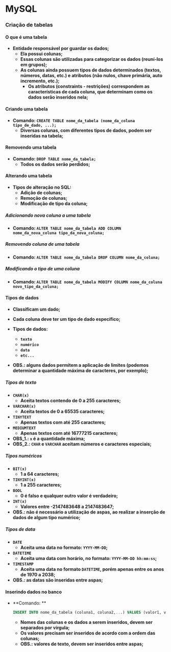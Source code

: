 # MySQL



### Criação de tabelas



#### O que é uma tabela

- **Entidade responsável por guardar os dados;**
  - **Ela possui colunas;**
  - **Essas colunas são utilizadas para categorizar os dados (reuní-los em grupos);**
  - **As colunas ainda possuem tipos de dados determinados (textos, números, datas, etc.) e atributos (não nulos, chave primária, auto incremento, etc.);**
    - **Os atributos (constraints - restrições) correspondem as características de cada coluna, que determinam como os dados serão inseridos nela;**



#### Criando uma tabela

- **Comando: `CREATE TABLE nome_da_tabela (nome_da_coluna tipo_de_dado, ...);`**
  - **Diversas colunas, com diferentes tipos de dados, podem ser inseridas na tabela;**



#### Removendo uma tabela

- **Comando: `DROP TABLE nome_da_tabela;`**
  - **Todos os dados serão perdidos;**



#### Alterando uma tabela

- **Tipos de alteração no SQL:**
  - **Adição de colunas;**
  - **Remoção de colunas;**
  - **Modificação de tipo da coluna;**



##### Adicionando nova coluna a uma tabela

- **Comando: `ALTER TABLE nome_da_tabela ADD COLUMN nome_da_nova_coluna tipo_da_nova_coluna;`**



##### Removendo coluna de uma tabela

- **Comando: `ALTER TABLE nome_da_tabela DROP COLUMN nome_da_coluna;`**



##### Modificando o tipo de uma coluna

- **Comando: `ALTER TABLE nome_da_tabela MODIFY COLUMN nome_da_coluna novo_tipo_da_coluna;`**



#### Tipos de dados

- **Classificam um dado;**

- **Cada coluna deve ter um tipo de dado específico;**
- **Tipos de dados:**
  - **`texto`**
  - **`numérico`**
  - **`data`**
  - **`etc...`**
- **OBS.: alguns dados permitem a aplicação de limites (podemos determinar a quantidade máxima de caracteres, por exemplo);**



#####  Tipos de texto

- **`CHAR(x)`**
  - **Aceita textos contendo de 0 a 255 caracteres;**
- **`VARCHAR(x)`**
  - **Aceita textos de 0 a 65535 caracteres;**
- **`TINYTEXT`**
  - **Apenas textos com até 255 caracteres;**
- **`MEDIUMTEXT`**
  - **Apenas textos com até 16777215 caracteres;**
- **OBS_1.: `x` é a quantidade máxima;**
- **OBS_2.: `CHAR` e `VARCHAR` aceitam números e caracteres especiais;**



##### Tipos numéricos

- **`BIT(x)`**
  - **1 a 64 caracteres;**
- **`TINYINT(x)`**
  - **1 a 255 caracteres;**
- **`BOOL`**
  - **0 é falso e qualquer outro valor é verdadeiro;**
- **`INT(x)`**
  - **Valores entre -2147483648 a 2147483647;**
- **OBS.: não é necessário a utilização de aspas, ao realizar a inserção de dados de algum tipo numérico;**



##### Tipos de data

- **`DATE`**
  - **Aceita uma data no formato: `YYYY-MM-DD`;**
- **`DATETIME`**
  - **Aceita uma data com horário, no formato: `YYYY-MM-DD hh:mm:ss`;**
- **`TIMESTAMP`**
  - **Aceita uma data no formato `DATETIME`, porém apenas entre os anos de 1970 a 2038;**
- **OBS.: as datas são inseridas entre aspas;**



#### Inserindo dados no banco

- **Comando: **

  ```sql
  INSERT INTO nome_da_tabela (coluna1, coluna2,...) VALUES (valor1, valor2,...);
  ```

  - **Nomes das colunas e os dados a serem inseridos, devem ser separados por vírgula;**
  - **Os valores precisam ser inseridos de acordo com a ordem das colunas;**
  - **OBS.: valores de texto, devem ser inseridos entre aspas;**
